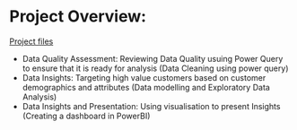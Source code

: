 # Project Overview:
[Project files](https://github.com/shoaibhub/KPMG_virtual_internship)
* Data Quality Assessment: Reviewing Data Quality usuing Power Query to ensure that it is ready for analysis (Data Cleaning using power query)
* Data Insights: Targeting high value customers based on customer demographics and attributes (Data modelling and Exploratory Data Analysis)
* Data Insights and Presentation: Using visualisation to present Insights (Creating a dashboard in PowerBI)
